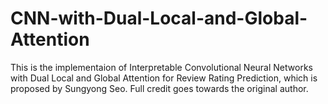 # CNN-with-Dual-Local-and-Global-Attention
This is the implementaion of Interpretable Convolutional Neural Networks with Dual Local and Global Attention for Review Rating Prediction, which is proposed by Sungyong Seo. Full credit goes towards the original author.
